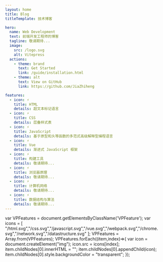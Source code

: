 ```yaml
---
layout: home
title: Blog
titleTemplate: 技术博客

hero:
  name: Web Development
  text: 前端开发工程师的博客
  tagline: 敬请期待...
  image:
    src: /logo.svg
    alt: Vitepress
  actions:
    - theme: brand
      text: Get Started
      link: /guide/installation.html
    - theme: alt
      text: View on GitHub
      link: https://github.com/JiaZhiheng

features:
  - icon: ⚡️
    title: HTML
    details: 超文本标记语言 
  - icon: ⚡️
    title: CSS
    details: 层叠样式表
  - icon: ⚡️
    title: JavaScript
    details: 基于原型和头等函数的多范式高级解释型编程语言
  - icon: ⚡️
    title: Vue
    details: 渐进式 JavaScript 框架
  - icon: ⚡️
    title: 构建工具
    details: 敬请期待...
  - icon: ⚡️
    title: 浏览器原理
    details: 敬请期待...
  - icon: ⚡️
    title: 计算机网络
    details: 敬请期待...
  - icon: ⚡️
    title: 数据结构与算法
    details: 敬请期待...
---
```


<div v-is="'script'">
    var VPFeatures = document.getElementsByClassName('VPFeature');
    var icons = [ "/html.svg","/css.svg","/javascript.svg","/vue.svg","/webpack.svg","/chrome.svg","/network.svg","/datastructure.svg" ];
    VPFeatures = Array.from(VPFeatures);
    VPFeatures.forEach((item,index)=>{
      var icon = document.createElement("img");
      icon.src = icons[index];
      item.childNodes[0].innerHTML = "";
      item.childNodes[0].appendChild(icon);
      item.childNodes[0].style.backgroundColor = "transparent";
    });
</div>

